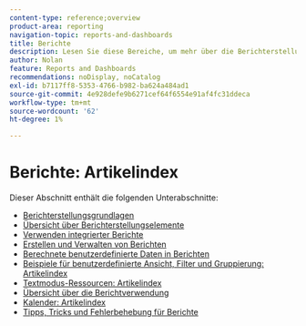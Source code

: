 ```yaml
---
content-type: reference;overview
product-area: reporting
navigation-topic: reports-and-dashboards
title: Berichte
description: Lesen Sie diese Bereiche, um mehr über die Berichterstellung in Adobe Workfront zu erfahren.
author: Nolan
feature: Reports and Dashboards
recommendations: noDisplay, noCatalog
exl-id: b7117ff8-5353-4766-b982-ba624a484ad1
source-git-commit: 4e928defe9b6271cef64f6554e91af4fc31ddeca
workflow-type: tm+mt
source-wordcount: '62'
ht-degree: 1%

---
```


# Berichte: Artikelindex

<!-- Audited: 1/2024 -->

Dieser Abschnitt enthält die folgenden Unterabschnitte:

* [Berichterstellungsgrundlagen](../../reports-and-dashboards/reports/reporting/reporting-basics.md)
* [Übersicht über Berichterstellungselemente](../../reports-and-dashboards/reports/reporting-elements/reporting-elements-overview.md)
* [Verwenden integrierter Berichte](../../reports-and-dashboards/reports/using-built-in-reports/use-built-in-reports.md)
* [Erstellen und Verwalten von Berichten](../../reports-and-dashboards/reports/creating-and-managing-reports/create-manage-reports.md)
* [Berechnete benutzerdefinierte Daten in Berichten](../../reports-and-dashboards/reports/calc-cstm-data-reports/calculated-custom-data-reports.md)
* [Beispiele für benutzerdefinierte Ansicht, Filter und Gruppierung: Artikelindex](../../reports-and-dashboards/reports/custom-view-filter-grouping-samples/custom-view-filter-grouping-samples.md)
* [Textmodus-Ressourcen: Artikelindex](../../reports-and-dashboards/reports/text-mode/text-mode-resources.md)
* [Übersicht über die Berichtverwendung](../../reports-and-dashboards/reports/report-usage/report-usage-overview.md)
* [Kalender: Artikelindex](../../reports-and-dashboards/reports/calendars/calendars.md)
* [Tipps, Tricks und Fehlerbehebung für Berichte](../../reports-and-dashboards/reports/tips-tricks-and-troubleshooting/tips-troubleshooting-reports.md)
